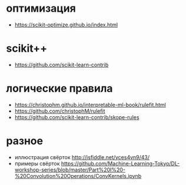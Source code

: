 # оптимизация
* https://scikit-optimize.github.io/index.html

# scikit++
* https://github.com/scikit-learn-contrib

# логические правила
* https://christophm.github.io/interpretable-ml-book/rulefit.html
* https://github.com/christophM/rulefit
* https://github.com/scikit-learn-contrib/skope-rules


# разное
* иллюстрация свёрток http://jsfiddle.net/yces4vn9/43/
* примеры свёрток https://github.com/Machine-Learning-Tokyo/DL-workshop-series/blob/master/Part%20I%20-%20Convolution%20Operations/ConvKernels.ipynb
